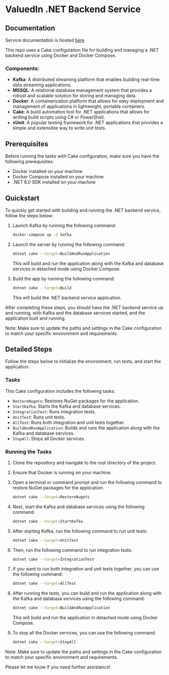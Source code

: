 # ValuedIn .NET Backend Service

## Documentation

Service documentation is hosted [here](https://github.com/Coolest-KU-students/ValuedIn-Documentation)

This repo uses a Cake configuration file for building and managing a .NET backend service using Docker and Docker Compose.

### Components:
- **Kafka**: A distributed streaming platform that enables building real-time data streaming applications.
- **MSSQL**: A relational database management system that provides a robust and scalable solution for storing and managing data.
- **Docker**: A containerization platform that allows for easy deployment and management of applications in lightweight, portable containers.
- **Cake**: A build automation tool for .NET applications that allows for writing build scripts using C# or PowerShell.
- **xUnit**: A popular testing framework for .NET applications that provides a simple and extensible way to write unit tests.


## Prerequisites

Before running the tasks with Cake configuration, make sure you have the following prerequisites:

- Docker installed on your machine
- Docker Compose installed on your machine
- .NET 6.0 SDK installed on your machine

## Quickstart

To quickly get started with building and running the .NET backend service, follow the steps below:

1. Launch Kafka by running the following command:

    ```sh
    docker-compose up -d kafka
    ```

2. Launch the server by running the following command:

    ```sh
    dotnet cake --target=BuildAndRunApplication
    ```

    This will build and run the application along with the Kafka and database services in detached mode using Docker Compose.

3. Build the app by running the following command:

    ```sh
    dotnet cake --target=Build
    ```

    This will build the .NET backend service application.

After completing these steps, you should have the .NET backend service up and running, with Kafka and the database services started, and the application built and running.

Note: Make sure to update the paths and settings in the Cake configuration to match your specific environment and requirements.

## Detailed Steps

Follow the steps below to initialize the environment, run tests, and start the application:

### Tasks

This Cake configuration includes the following tasks:

- `RestoreNugets`: Restores NuGet packages for the application.
- `StartKafka`: Starts the Kafka and database services.
- `IntegrationTest`: Runs integration tests.
- `UnitTest`: Runs unit tests.
- `AllTest`: Runs both integration and unit tests together.
- `BuildAndRunApplication`: Builds and runs the application along with the Kafka and database services.
- `StopAll`: Stops all Docker services.

### Running the Tasks

1. Clone the repository and navigate to the root directory of the project.

2. Ensure that Docker is running on your machine.

3. Open a terminal or command prompt and run the following command to restore NuGet packages for the application:

    ```sh
    dotnet cake --target=RestoreNugets
    ```

4. Next, start the Kafka and database services using the following command:

    ```sh
    dotnet cake --target=StartKafka
    ```

5. After starting Kafka, run the following command to run unit tests:

    ```sh
    dotnet cake --target=UnitTest
    ```

6. Then, run the following command to run integration tests:

    ```sh
    dotnet cake --target=IntegrationTest
    ```

7. If you want to run both integration and unit tests together, you can use the following command:

    ```sh
    dotnet cake --target=AllTest
    ```

8. After running the tests, you can build and run the application along with the Kafka and database services using the following command:

    ```sh
    dotnet cake --target=BuildAndRunApplication
    ```

    This will build and run the application in detached mode using Docker Compose.

9. To stop all the Docker services, you can use the following command:

    ```sh
    dotnet cake --target=StopAll
    ```

Note: Make sure to update the paths and settings in the Cake configuration to match your specific environment and requirements.

Please let me know if you need further assistance!